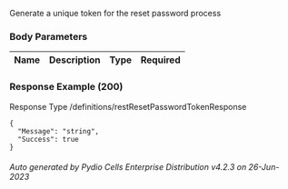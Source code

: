 






 
Generate a unique token for the reset password process  


### Body Parameters

Name | Description | Type | Required
---|---|---|---






### Response Example (200)
Response Type /definitions/restResetPasswordTokenResponse

```
{
  "Message": "string",
  "Success": true
}
```




###### Auto generated by Pydio Cells Enterprise Distribution v4.2.3 on 26-Jun-2023
